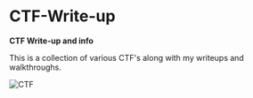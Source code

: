 # CTF-Write-up
**CTF Write-up and info**

This is a collection of various CTF's along with my writeups and walkthroughs.

![CTF](https://user-images.githubusercontent.com/20625004/111912798-f3239680-8a73-11eb-91ea-8a6b43125fa0.PNG)

